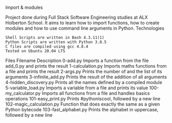Import & modules

Project done during Full Stack Software Engineering studies at ALX Holberton School. It aims to learn how to import functions, how to create modules and how to use command line arguments in Python.
Technologies

    Shell Scripts are written in Bash 4.3.11(1)
    Python Scripts are written with Python 3.8.5
    C files are compiled using gcc 4.8.4
    Tested on Ubuntu 20.04 LTS

Files
Filename 	Description
0-add.py 	Imports a function from the file add_0.py and prints the result
1-calculation.py 	Imports maths functions from a file and prints the result
2-args.py 	Prints the number of and the list of its arguments
3-infinite_add.py 	Prints the result of the addition of all arguments
4-hidden_discovery.py 	Prints all the names defined by a compiled module
5-variable_load.py 	Imports a variable from a file and prints its value
100-my_calculator.py 	Imports all functions from a file and handles basics operations
101-easy_print.py 	Prints #pythoniscool, followed by a new line
102-magic_calculation.py 	Function that does exactly the same as a given Python bytecode
103-fast_alphabet.py 	Prints the alphabet in uppercase, followed by a new line
